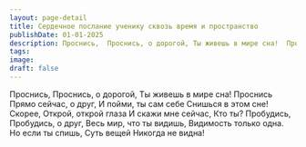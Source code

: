 ```yaml
---
layout: page-detail
title: Сердечное послание ученику сквозь время и пространство
publishDate: 01-01-2025
description: Проснись,  Проснись, о дорогой, Ты живешь в мире сна!  Проснись  Прямо сейчас, о друг,  И пойми, ты сам себе  Снишься в этом сне!  Скорее,  Открой, открой глаза  И скажи мне сейчас,  Кто ты? Пробудись,  Пробудись, о друг,  Весь мир, что ты видишь,  Видимость только одна.  Но если ты спишь,  Суть вещей  Никогда не видна!
tags:
image:
draft: false
---
```

Проснись,  Проснись, о дорогой, Ты живешь в мире сна!  Проснись  Прямо сейчас, о друг,  И пойми, ты сам себе  Снишься в этом сне!  Скорее,  Открой, открой глаза  И скажи мне сейчас,  Кто ты? Пробудись,  Пробудись, о друг,  Весь мир, что ты видишь,  Видимость только одна.  Но если ты спишь,  Суть вещей  Никогда не видна!
  
